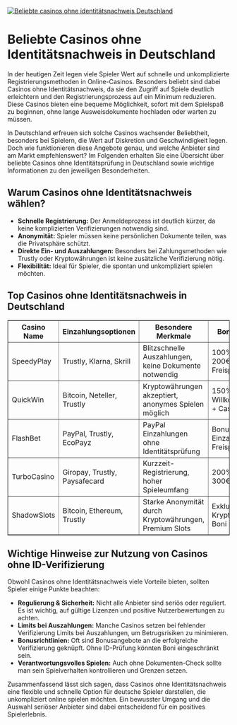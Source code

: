 [![Beliebte casinos ohne identitätsnachweis Deutschland](https://123-caf.pages.dev/gitsignup.png)](https://vrmoo.ru/Bt82HjjY)

<h1>Beliebte Casinos ohne Identitätsnachweis in Deutschland</h1>  <p>In der heutigen Zeit legen viele Spieler Wert auf schnelle und unkomplizierte Registrierungsmethoden in Online-Casinos. Besonders beliebt sind dabei Casinos ohne Identitätsnachweis, da sie den Zugriff auf Spiele deutlich erleichtern und den Registrierungsprozess auf ein Minimum reduzieren. Diese Casinos bieten eine bequeme Möglichkeit, sofort mit dem Spielspaß zu beginnen, ohne lange Ausweisdokumente hochladen oder warten zu müssen.</p>  <p>In Deutschland erfreuen sich solche Casinos wachsender Beliebtheit, besonders bei Spielern, die Wert auf Diskretion und Geschwindigkeit legen. Doch wie funktionieren diese Angebote genau, und welche Anbieter sind am Markt empfehlenswert? Im Folgenden erhalten Sie eine Übersicht über beliebte Casinos ohne Identitätsprüfung in Deutschland sowie wichtige Informationen zu den jeweiligen Besonderheiten.</p>  <h2>Warum Casinos ohne Identitätsnachweis wählen?</h2>  <ul>   <li><strong>Schnelle Registrierung:</strong> Der Anmeldeprozess ist deutlich kürzer, da keine komplizierten Verifizierungen notwendig sind.</li>   <li><strong>Anonymität:</strong> Spieler müssen keine persönlichen Dokumente teilen, was die Privatsphäre schützt.</li>   <li><strong>Direkte Ein- und Auszahlungen:</strong> Besonders bei Zahlungsmethoden wie Trustly oder Kryptowährungen ist keine zusätzliche Verifizierung nötig.</li>   <li><strong>Flexibilität:</strong> Ideal für Spieler, die spontan und unkompliziert spielen möchten.</li> </ul>  <h2>Top Casinos ohne Identitätsnachweis in Deutschland</h2>  <table border="1" cellpadding="8" cellspacing="0">   <thead>     <tr>       <th>Casino Name</th>       <th>Einzahlungsoptionen</th>       <th>Besondere Merkmale</th>       <th>Bonusangebote</th>     </tr>   </thead>   <tbody>     <tr>       <td>SpeedyPlay</td>       <td>Trustly, Klarna, Skrill</td>       <td>Blitzschnelle Auszahlungen, keine Dokumente notwendig</td>       <td>100% Bonus bis 200€ + 50 Freispiele</td>     </tr>     <tr>       <td>QuickWin</td>       <td>Bitcoin, Neteller, Trustly</td>       <td>Kryptowährungen akzeptiert, anonymes Spielen möglich</td>       <td>150% Willkommensbonus + Cashback</td>     </tr>     <tr>       <td>FlashBet</td>       <td>PayPal, Trustly, EcoPayz</td>       <td>PayPal Einzahlungen ohne Identitätsprüfung</td>       <td>Bonus ohne Einzahlung + Freispiele</td>     </tr>     <tr>       <td>TurboCasino</td>       <td>Giropay, Trustly, Paysafecard</td>       <td>Kurzzeit-Registrierung, hoher Spieleumfang</td>       <td>200% Bonus bis 300€</td>     </tr>     <tr>       <td>ShadowSlots</td>       <td>Bitcoin, Ethereum, Trustly</td>       <td>Starke Anonymität durch Kryptowährungen, Premium Slots</td>       <td>Exklusive Kryptowährungs-Boni</td>     </tr>   </tbody> </table>  <h2>Wichtige Hinweise zur Nutzung von Casinos ohne ID-Verifizierung</h2>  <p>Obwohl Casinos ohne Identitätsnachweis viele Vorteile bieten, sollten Spieler einige Punkte beachten:</p>  <ul>   <li><strong>Regulierung & Sicherheit:</strong> Nicht alle Anbieter sind seriös oder reguliert. Es ist wichtig, auf gültige Lizenzen und positive Nutzerbewertungen zu achten.</li>   <li><strong>Limits bei Auszahlungen:</strong> Manche Casinos setzen bei fehlender Verifizierung Limits bei Auszahlungen, um Betrugsrisiken zu minimieren.</li>   <li><strong>Bonusrichtlinien:</strong> Oft sind Bonusangebote an die erfolgreiche Verifizierung geknüpft. Ohne ID-Prüfung könnten Boni eingeschränkt sein.</li>   <li><strong>Verantwortungsvolles Spielen:</strong> Auch ohne Dokumenten-Check sollte man sein Spielverhalten kontrollieren und Grenzen setzen.</li> </ul>  <p>Zusammenfassend lässt sich sagen, dass Casinos ohne Identitätsnachweis eine flexible und schnelle Option für deutsche Spieler darstellen, die unkompliziert online spielen möchten. Ein bewusster Umgang und die Auswahl seriöser Anbieter sind dabei entscheidend für ein positives Spielerlebnis.</p>